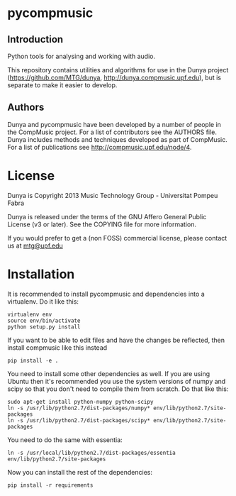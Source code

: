 pycompmusic
===========

Introduction
------------
Python tools for analysing and working with audio.

This repository contains utilities and algorithms for use in the Dunya
project (https://github.com/MTG/dunya, http://dunya.compmusic.upf.edu), 
but is separate to make it easier to develop.

Authors
-------
Dunya and pycompmusic have been developed by a number of people in the
CompMusic project. For a list of contributors see the AUTHORS file.
Dunya includes methods and techniques developed as part of CompMusic.
For a list of publications see http://compmusic.upf.edu/node/4.

License
=======
Dunya is Copyright 2013 Music Technology Group - Universitat Pompeu Fabra

Dunya is released under the terms of the GNU Affero General Public
License (v3 or later). See the COPYING file for more information.

If you would prefer to get a (non FOSS) commercial license, please
contact us at mtg@upf.edu

Installation
============

It is recommended to install pycompmusic and dependencies into a virtualenv.
Do it like this:

    virtualenv env
    source env/bin/activate
    python setup.py install

If you want to be able to edit files and have the changes be reflected, then
install compmusic like this instead

    pip install -e .

You need to install some other dependencies as well. If you are using Ubuntu then
it's recommended you use the system versions of numpy and scipy so that you don't
need to compile them from scratch. Do that like this:

    sudo apt-get install python-numpy python-scipy
    ln -s /usr/lib/python2.7/dist-packages/numpy* env/lib/python2.7/site-packages
    ln -s /usr/lib/python2.7/dist-packages/scipy* env/lib/python2.7/site-packages

You need to do the same with essentia:

    ln -s /usr/local/lib/python2.7/dist-packages/essentia env/lib/python2.7/site-packages

Now you can install the rest of the dependencies:

    pip install -r requirements
